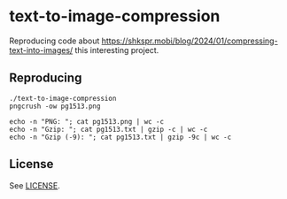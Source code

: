 # text-to-image-compression

Reproducing code about https://shkspr.mobi/blog/2024/01/compressing-text-into-images/ this interesting project.

## Reproducing

    ./text-to-image-compression
    pngcrush -ow pg1513.png

    echo -n "PNG: "; cat pg1513.png | wc -c
    echo -n "Gzip: "; cat pg1513.txt | gzip -c | wc -c
    echo -n "Gzip (-9): "; cat pg1513.txt | gzip -9c | wc -c

## License

See [LICENSE](LICENSE).
